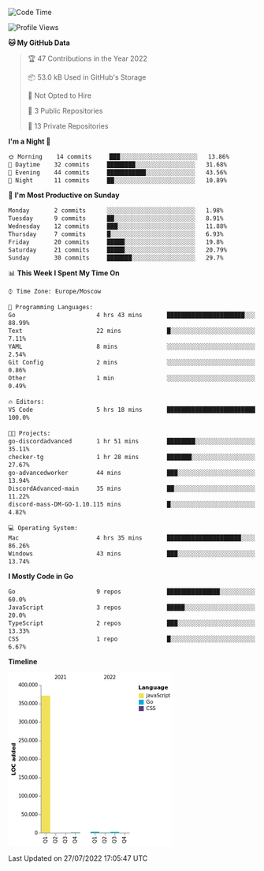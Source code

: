 <!--START_SECTION:waka-->
![Code Time](http://img.shields.io/badge/Code%20Time-393%20hrs%2051%20mins-blue)

![Profile Views](http://img.shields.io/badge/Profile%20Views-0-blue)

**🐱 My GitHub Data** 

> 🏆 47 Contributions in the Year 2022
 > 
> 📦 53.0 kB Used in GitHub's Storage 
 > 
> 🚫 Not Opted to Hire
 > 
> 📜 3 Public Repositories 
 > 
> 🔑 13 Private Repositories  
 > 
**I'm a Night 🦉** 

```text
🌞 Morning    14 commits     ███░░░░░░░░░░░░░░░░░░░░░░   13.86% 
🌆 Daytime    32 commits     ████████░░░░░░░░░░░░░░░░░   31.68% 
🌃 Evening    44 commits     ███████████░░░░░░░░░░░░░░   43.56% 
🌙 Night      11 commits     ██░░░░░░░░░░░░░░░░░░░░░░░   10.89%

```
📅 **I'm Most Productive on Sunday** 

```text
Monday       2 commits      ░░░░░░░░░░░░░░░░░░░░░░░░░   1.98% 
Tuesday      9 commits      ██░░░░░░░░░░░░░░░░░░░░░░░   8.91% 
Wednesday    12 commits     ███░░░░░░░░░░░░░░░░░░░░░░   11.88% 
Thursday     7 commits      █░░░░░░░░░░░░░░░░░░░░░░░░   6.93% 
Friday       20 commits     █████░░░░░░░░░░░░░░░░░░░░   19.8% 
Saturday     21 commits     █████░░░░░░░░░░░░░░░░░░░░   20.79% 
Sunday       30 commits     ███████░░░░░░░░░░░░░░░░░░   29.7%

```


📊 **This Week I Spent My Time On** 

```text
⌚︎ Time Zone: Europe/Moscow

💬 Programming Languages: 
Go                       4 hrs 43 mins       ██████████████████████░░░   88.99% 
Text                     22 mins             █░░░░░░░░░░░░░░░░░░░░░░░░   7.11% 
YAML                     8 mins              ░░░░░░░░░░░░░░░░░░░░░░░░░   2.54% 
Git Config               2 mins              ░░░░░░░░░░░░░░░░░░░░░░░░░   0.86% 
Other                    1 min               ░░░░░░░░░░░░░░░░░░░░░░░░░   0.49%

🔥 Editors: 
VS Code                  5 hrs 18 mins       █████████████████████████   100.0%

🐱‍💻 Projects: 
go-discordadvanced       1 hr 51 mins        ████████░░░░░░░░░░░░░░░░░   35.11% 
checker-tg               1 hr 28 mins        ███████░░░░░░░░░░░░░░░░░░   27.67% 
go-advancedworker        44 mins             ███░░░░░░░░░░░░░░░░░░░░░░   13.94% 
DiscordAdvanced-main     35 mins             ██░░░░░░░░░░░░░░░░░░░░░░░   11.22% 
discord-mass-DM-GO-1.10.115 mins             █░░░░░░░░░░░░░░░░░░░░░░░░   4.82%

💻 Operating System: 
Mac                      4 hrs 35 mins       █████████████████████░░░░   86.26% 
Windows                  43 mins             ███░░░░░░░░░░░░░░░░░░░░░░   13.74%

```

**I Mostly Code in Go** 

```text
Go                       9 repos             ███████████████░░░░░░░░░░   60.0% 
JavaScript               3 repos             █████░░░░░░░░░░░░░░░░░░░░   20.0% 
TypeScript               2 repos             ███░░░░░░░░░░░░░░░░░░░░░░   13.33% 
CSS                      1 repo              █░░░░░░░░░░░░░░░░░░░░░░░░   6.67%

```


**Timeline**

![Chart not found](https://raw.githubusercontent.com/jeezft/jeezft/main/charts/bar_graph.png) 


 Last Updated on 27/07/2022 17:05:47 UTC
<!--END_SECTION:waka-->
